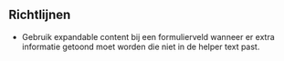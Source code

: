 ## Richtlijnen

- Gebruik expandable content bij een formulierveld wanneer er extra informatie getoond moet worden die niet in de helper text past.
